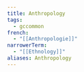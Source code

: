 ```yaml
---
title: Anthropology
tags:
  - gccommon
french:
  - "[[Anthropologie]]"
narrowerTerm:
  - "[[Ethnology]]"
aliases: Anthropology
---
```

